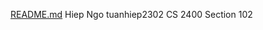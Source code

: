 [README.md](https://github.com/tuanhiep2302/git-lab/files/7094675/README.md)
Hiep Ngo
tuanhiep2302
CS 2400 Section 102
